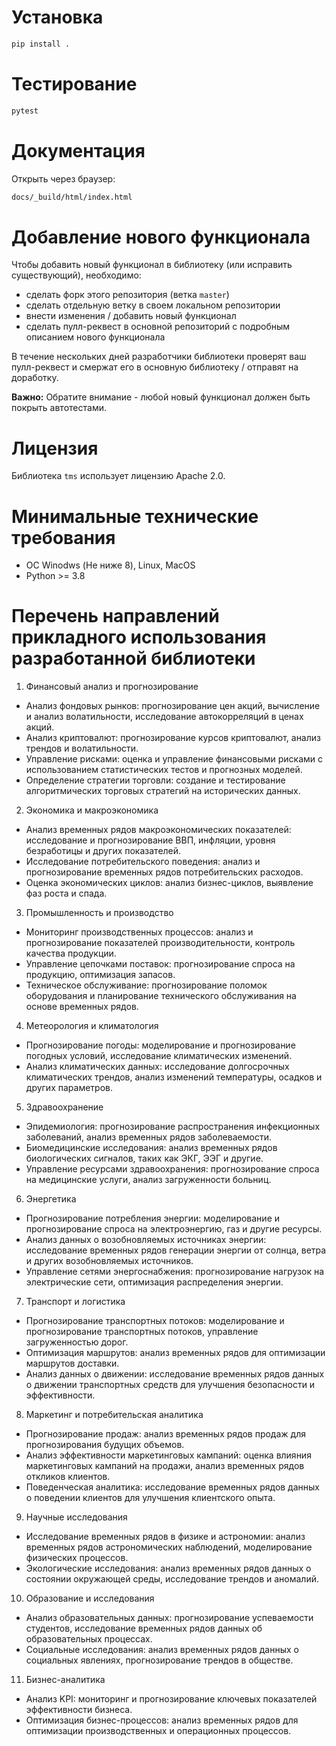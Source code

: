 # Установка

```bash
pip install .
```

# Тестирование

```bash
pytest
```

# Документация

Открыть через браузер: 

```bash
docs/_build/html/index.html
```

# Добавление нового функционала

Чтобы добавить новый функционал в библиотеку (или исправить существующий), необходимо: 

* сделать форк этого репозитория (ветка `master`)
* сделать отдельную ветку в своем локальном репозитории
* внести изменения / добавить новый функционал 
* сделать пулл-реквест в основной репозиторий с подробным описанием нового функционала

В течение нескольких дней разработчики библиотеки проверят ваш пулл-реквест и смержат его в основную библиотеку / отправят на доработку. 

**Важно:** Обратите внимание - любой новый функционал должен быть покрыть автотестами. 

# Лицензия

Библиотека `tms` использует лицензию Apache 2.0.

# Минимальные технические требования

* ОС Winodws (Не ниже 8), Linux, MacOS
* Python >= 3.8

# Перечень направлений прикладного использования разработанной библиотеки

1) Финансовый анализ и прогнозирование

* Анализ фондовых рынков: прогнозирование цен акций, вычисление и анализ волатильности, исследование автокорреляций в ценах акций.
* Анализ криптовалют: прогнозирование курсов криптовалют, анализ трендов и волатильности.
* Управление рисками: оценка и управление финансовыми рисками с использованием статистических тестов и прогнозных моделей.
* Определение стратегии торговли: создание и тестирование алгоритмических торговых стратегий на исторических данных.

2) Экономика и макроэкономика

* Анализ временных рядов макроэкономических показателей: исследование и прогнозирование ВВП, инфляции, уровня безработицы и других показателей.
* Исследование потребительского поведения: анализ и прогнозирование временных рядов потребительских расходов.
* Оценка экономических циклов: анализ бизнес-циклов, выявление фаз роста и спада.

3) Промышленность и производство

* Мониторинг производственных процессов: анализ и прогнозирование показателей производительности, контроль качества продукции.
* Управление цепочками поставок: прогнозирование спроса на продукцию, оптимизация запасов.
* Техническое обслуживание: прогнозирование поломок оборудования и планирование технического обслуживания на основе временных рядов.

4) Метеорология и климатология

* Прогнозирование погоды: моделирование и прогнозирование погодных условий, исследование климатических изменений.
* Анализ климатических данных: исследование долгосрочных климатических трендов, анализ изменений температуры, осадков и других параметров.


5) Здравоохранение

* Эпидемиология: прогнозирование распространения инфекционных заболеваний, анализ временных рядов заболеваемости.
* Биомедицинские исследования: анализ временных рядов биологических сигналов, таких как ЭКГ, ЭЭГ и другие.
* Управление ресурсами здравоохранения: прогнозирование спроса на медицинские услуги, анализ загруженности больниц.

6) Энергетика

* Прогнозирование потребления энергии: моделирование и прогнозирование спроса на электроэнергию, газ и другие ресурсы.
* Анализ данных о возобновляемых источниках энергии: исследование временных рядов генерации энергии от солнца, ветра и других возобновляемых источников.
* Управление сетями энергоснабжения: прогнозирование нагрузок на электрические сети, оптимизация распределения энергии.

7) Транспорт и логистика

* Прогнозирование транспортных потоков: моделирование и прогнозирование транспортных потоков, управление загруженностью дорог.
* Оптимизация маршрутов: анализ временных рядов для оптимизации маршрутов доставки.
* Анализ данных о движении: исследование временных рядов данных о движении транспортных средств для улучшения безопасности и эффективности.

8) Маркетинг и потребительская аналитика

* Прогнозирование продаж: анализ временных рядов продаж для прогнозирования будущих объемов.
* Анализ эффективности маркетинговых кампаний: оценка влияния маркетинговых кампаний на продажи, анализ временных рядов откликов клиентов.
* Поведенческая аналитика: исследование временных рядов данных о поведении клиентов для улучшения клиентского опыта.

9) Научные исследования

* Исследование временных рядов в физике и астрономии: анализ временных рядов астрономических наблюдений, моделирование физических процессов.
* Экологические исследования: анализ временных рядов данных о состоянии окружающей среды, исследование трендов и аномалий.

10) Образование и исследования

* Анализ образовательных данных: прогнозирование успеваемости студентов, исследование временных рядов данных об образовательных процессах.
* Социальные исследования: анализ временных рядов данных о социальных явлениях, прогнозирование трендов в обществе.

11) Бизнес-аналитика

* Анализ KPI: мониторинг и прогнозирование ключевых показателей эффективности бизнеса.
* Оптимизация бизнес-процессов: анализ временных рядов для оптимизации производственных и операционных процессов.
